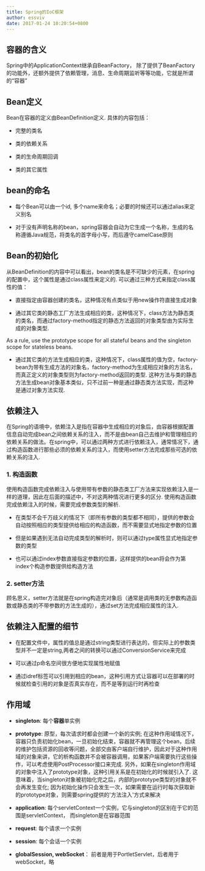 ```yaml
---
title: Spring的IoC框架
author: essviv
date: 2017-01-24 10:20:54+0800
---
```


## 容器的含义

Spring中的ApplicationContext继承自BeanFactory， 除了提供了BeanFactory的功能外，还额外提供了依赖管理，消息、生命周期监听等等功能，它就是所谓的“容器”

## Bean定义

Bean在容器的定义由BeanDefinition定义. 具体的内容包括：

* 完整的类名

* 类的依赖关系

* 类的生命周期回调

* 类的其它属性

## bean的命名

* 每个Bean可以由一个id, 多个name来命名；必要的时候还可以通过alias来定义别名

* 对于没有声明名称的bean，spring容器会自动为它生成一个名称，生成的名称遵循Java规范，将类名的首字母小写，而后遵守camelCase原则

## Bean的初始化

从BeanDefinition的内容中可以看出，bean的类名是不可缺少的元素，在spring的配置中，这个属性是通过class属性来定义的. 可以通过三种方式来指定class属性的值：

* 直接指定由容器创建的类名，这种情况有点类似于用new操作符直接生成对象

* 通过其它类的静态工厂方法生成相应的类，这种情况下，class方法为静态类的类名，而通过factory-method指定的静态方法返回的对象类型由为实际生成的对象类型.

As a rule, use the prototype scope for all stateful beans and the singleton scope for stateless beans.

* 通过其它类的方法生成相应的类，这种情况下，class属性的值为空，factory-bean为带有生成方法的对象名，factory-method为生成相应对象的方法名，而真正定义的对象类型则为factory-method返回的类型. 这种方法与类的静态方法生成bean对象基本类似，只不过前一种是通过静态类方法实现，而这种是通过对象方法实现. 

## 依赖注入

在Spring的语境中，依赖注入是指在容器中生成相应的对象后，由容器根据配置信息自动完成bean之间依赖关系的注入，而不是由bean自己去维护和管理相应的依赖关系的做法。在spring中，可以通过两种方式进行依赖注入，通常情况下，通过构造函数进行那些必须的依赖关系的注入，而使用setter方法完成那些可选的依赖关系的注入. 

### 1. 构造函数

使用构造函数完成依赖注入与使用带有参数的静态类工厂方法来实现依赖注入是一样的道理，因此在后面的描述中，不对这两种情况进行更多的区分. 使用构造函数完成依赖注入的时候，需要完成参数类型的解析.

* 在类型不会千万歧义的情况下（即所有参数的类型都不相同），提供的参数会自动按照相应的类型提供给相应的构造函数，而不需要显式地指定参数的位置

* 但是如果遇到无法自动完成类型的解析时，则可以通过type属性显式地指定参数的类型

* 也可以通过index参数直接指定参数的位置，这样提供的bean将会作为第index个构造参数提供给构造方法

### 2. setter方法

顾名思义，setter方法就是在spring构造完对象后（通常是调用类的无参数构造函数或静态类的不带参数的方法生成的），通过set方法完成相应属性的注入. 

## 依赖注入配置的细节

* 在配置文件中，属性的值总是通过string类型进行表达的，但实际上的参数类型并不一定是string,两者之间的转换可以通过ConversionService来完成

* 可以通过p命名空间很方便地实现属性地赋值

* 通过idref标签可以引用到相应的bean，这种引用方式让容器可以在部署的时候就检查引用的对象是否真实存在，而不是等到运行时再检查

## 作用域

* **singleton**: 每个**容器**单实例

* **prototype**: 原型，每次请求时都会创建一个新的实例; 在这种作用域情况下，容器只负责初始化bean，一旦初始化结束，容器就不再管理这个bean，后续的维护包括资源的回收等问题，全部交由客户端自行维护，因此对于这种作用域的对象来讲，它的析构函数并不会被容器调用，如果客户端需要执行这些操作，可以考虑使用PostProcessor接口来完成. 
另外，如果在singleton作用域的对象中注入了prototype对象，这种引用关系是在初始化的时候就引入了. 这意味着，当singleton对象被初始化完之后，内部的prototype类型的对象就不会再发生变化; 因为初始化操作只会发生一次，如果需要在运行时每次获取新的prototype对象，则需要spring提供的'方法注入'方式来解决

* **application**: 每个servletContext一个实例，它与singleton的区别在于它的范围是servletContext， 而singleton是在容器范围

* **request**: 每个请求一个实例

* **session**: 每个会话一个实例

* **globalSession, webSocket**： 前者是用于PortletServlet，后者用于webSocket，略